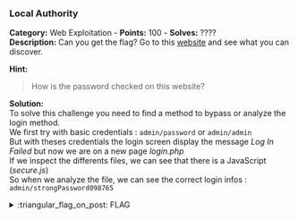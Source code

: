### Local Authority
**Category:** Web Exploitation - **Points:** 100 - **Solves:** ????  
**Description:** Can you get the flag? Go to this [website](http://saturn.picoctf.net:54554/) and see what you can discover.  

**Hint:**
> How is the password checked on this website?  

**Solution:**  
To solve this challenge you need to find a method to bypass or analyze the login method.  
We first try with basic credentials : `admin/password` or `admin/admin`  
But with theses credentials the login screen display the message *Log In Failed* but now we are on a new page *login.php*  
If we inspect the differents files, we can see that there is a JavaScript (*secure.js*)  
So when we analyze the file, we can see the correct login infos : `admin/strongPassword098765`  



<details>
  <summary>:triangular_flag_on_post: FLAG</summary>

  ```
  picoCTF{1nclu51v17y_1of2_f7w_2of2_df589022}
  ```
</details>

